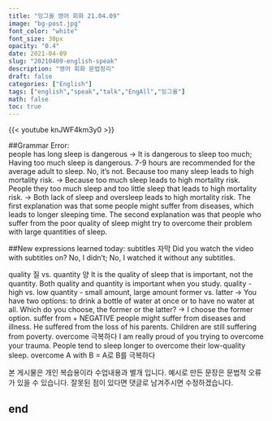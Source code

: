 ```yaml
---
title: "잉그올 영어 회화 21.04.09"
image: "bg-post.jpg"
font_color: "white"
font_size: 30px
opacity: "0.4"
date: 2021-04-09
slug: "20210409-english-speak"
description: "영어 회화 문법정리"
draft: false
categories: ["English"]
tags: ["english","speak","talk","EngAll","잉그올"]
math: false
toc: true
---
```


{{< youtube knJWF4km3y0 >}} 

##Grammar Error:  
people has long sleep is dangerous  → It is dangerous to sleep too much; Having too much sleep is dangerous.
7-9 hours are recommended for the average adult to sleep. 
No, it’s not. Because too many sleep leads to high mortality risk. 
→ Because too much sleep leads to high mortality risk.
People they too much sleep and too little sleep that leads to high mortality risk.
→ Both lack of sleep and oversleep leads to high mortality risk.
The first explanation was that some people might suffer from diseases, which leads to longer sleeping time. The second explanation was that people who suffer from the poor quality of sleep might try to overcome their problem with large quantities of sleep.

##New expressions learned today: 
subtitles 자막
Did you watch the video with subtitles on?
No, I didn’t; No, I watched it without any subtitles.

quality 질 vs. quantity 양 
It is the quality of sleep that is important, not the quantity.
Both quality and quantity is important when you study.
quality - high vs. low
quantity - small amount, large amount
former vs. latter
→ You have two options: to drink a bottle of water at once or to have no water at all. Which do you choose, the former or the latter?
→ I choose the former option.
suffer from + NEGATIVE
people might suffer from diseases and illness.
He suffered from the loss of his parents.
Children are still suffering from poverty.
overcome 극복하다
I am really proud of you trying to overcome your trauma.
People tend to sleep longer to overcome their low-quality sleep.
overcome A with B = A로 B를 극복하다



본 게시물은 개인 복습용이라 수업내용과 별개 입니다.
예시로 만든 문장은 문법적 오류가 있을 수 있습니다. 
잘못된 점이 있다면 댓글로 남겨주시면 수정하겠습니다. 


## end